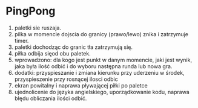 # PingPong
1. paletki sie ruszaja. 
2. pilka w momencie dojscia do granicy (prawo/lewo) znika i zatrzymuje timer. 
3. paletki dochodząc do granic tła zatrzymują się. 
4. piłka odbija sięod obu paletek.
5. wprowadzono: dla kogo jest punkt w danym momencie, jaki jest wynik, jaka była ilość odbić i do wyboru następna runda lub nowa gra.
6. dodatki: przyspieszanie i zmiana kierunku przy uderzeniu w środek, przyspieszenie przy rosnącej ilosci odbic 
7. ekran powitalny i naprawa pływającej piłki po paletce
8. ujednolicenie do języka angielskiego, uporządkowanie kodu, naprawa błędu obliczania ilości odbić.
